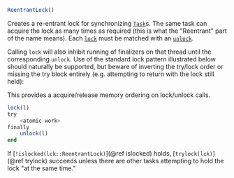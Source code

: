 ```julia
ReentrantLock()
```

Creates a re-entrant lock for synchronizing [`Task`](@ref)s. The same task can acquire the lock as many times as required (this is what the "Reentrant" part of the name means). Each [`lock`](@ref) must be matched with an [`unlock`](@ref).

Calling `lock` will also inhibit running of finalizers on that thread until the corresponding `unlock`. Use of the standard lock pattern illustrated below should naturally be supported, but beware of inverting the try/lock order or missing the try block entirely (e.g. attempting to return with the lock still held):

This provides a acquire/release memory ordering on lock/unlock calls.

```julia
lock(l)
try
    <atomic work>
finally
    unlock(l)
end
```

If [`!islocked(lck::ReentrantLock)`](@ref islocked) holds, [`trylock(lck)`](@ref trylock) succeeds unless there are other tasks attempting to hold the lock "at the same time."
